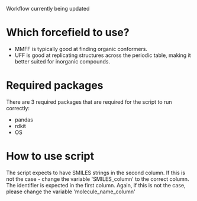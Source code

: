 Workflow currently being updated

# Which forcefield to use?
* MMFF is typically good at finding organic conformers.
* UFF is good at replicating structures across the periodic table, making it better suited for inorganic compounds. 

# Required packages
There are 3 required packages that are required for the script to run correctly:
* pandas
* rdkit
* OS

# How to use script
The script expects to have SMILES strings in the second column. If this is not the case - change the variable 'SMILES_column' to the correct column. 
The identifier is expected in the first column. Again, if this is not the case, please change the variable 'molecule_name_column'